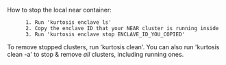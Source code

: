 How to stop the local near container:

          1. Run 'kurtosis enclave ls'
          2. Copy the enclave ID that your NEAR cluster is running inside
          3. Run 'kurtosis enclave stop ENCLAVE_ID_YOU_COPIED'

To remove stopped clusters, run 'kurtosis clean'. You can also run 'kurtosis clean -a' to stop & remove _all_ clusters, including running ones.
